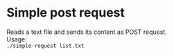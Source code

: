 # Simple post request

Reads a text file and sends its content as POST request.  
Usage:  
`./simple-request list.txt`


